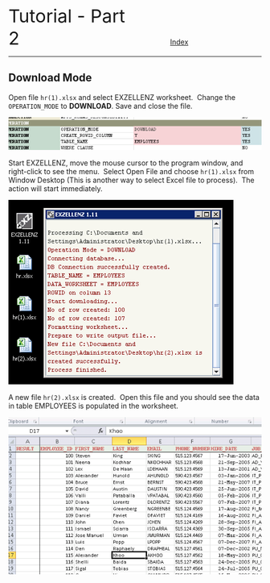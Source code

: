<span style="font-size:36px;">Tutorial - Part 2</span><span style="padding-left: 300px;text-align:right;font-size:14px"><a href="../INDEX.md">Index</a></span>

---

## Download Mode

Open file `hr(1).xlsx` and select EXZELLENZ worksheet.  Change the `OPERATION_MODE` to **DOWNLOAD**. Save and close the file.

<img src="../pic/image10.png"/>

Start EXZELLENZ, move the mouse cursor to the program window, and right-click to see the menu.  Select Open File and choose `hr(1).xlsx` from Window Desktop (This is another way to select Excel file to process).  The action will start immediately.

<img src="../pic/image11.png"/>

A new file `hr(2).xlsx` is created.  Open this file and you should see the data in table EMPLOYEES is populated in the worksheet.

<img src="../pic/image12.png"/>